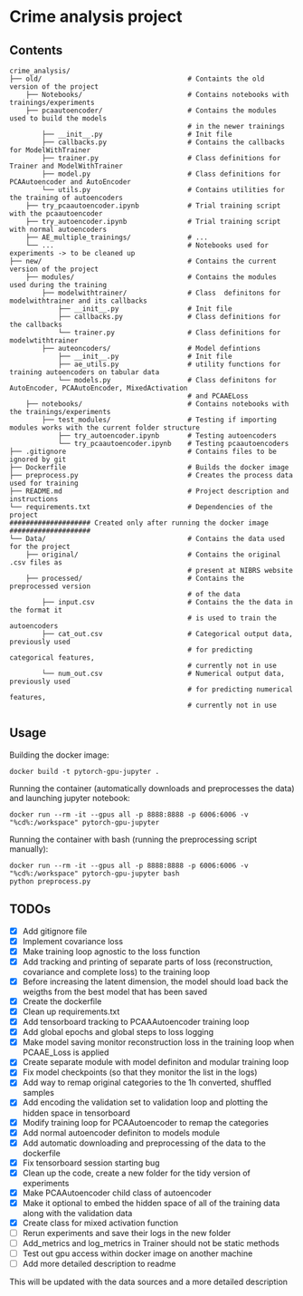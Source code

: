 # Crime analysis project

## **Contents**
```text
crime_analysis/
├── old/                                    # Containts the old version of the project
    ├── Notebooks/                          # Contains notebooks with trainings/experiments
    ├── pcaautoencoder/                     # Contains the modules used to build the models
                                            # in the newer trainings
        ├── __init__.py                     # Init file
        ├── callbacks.py                    # Contains the callbacks for ModelWithTrainer
        ├── trainer.py                      # Class definitions for Trainer and ModelWithTrainer
        ├── model.py                        # Class definitions for PCAAutoencoder and AutoEncoder
        └── utils.py                        # Contains utilities for the training of autoencoders
    ├── try_pcaautoencoder.ipynb            # Trial training script with the pcaautoencoder
    ├── try_autoencoder.ipynb               # Trial training script with normal autoencoders
    ├── AE_multiple_trainings/              # ...
    └── ...                                 # Notebooks used for experiments -> to be cleaned up
├── new/                                    # Contains the current version of the project
    ├── modules/                            # Contains the modules used during the training
        ├── modelwithtrainer/               # Class  definitons for modelwithtrainer and its callbacks
            ├── __init__.py                 # Init file
            ├── callbacks.py                # Class definitions for the callbacks
            └── trainer.py                  # Class definitions for modelwtithtrainer
        ├── auteoncoders/                   # Model defintions
            ├── __init__.py                 # Init file
            ├── ae_utils.py                 # utility functions for training autoencoders on tabular data
            └── models.py                   # Class definitons for AutoEncoder, PCAAutoEncoder, MixedActivation
                                            # and PCAAELoss
    ├── notebooks/                          # Contains notebooks with the trainings/experiments
        ├── test_modules/                   # Testing if importing modules works with the current folder structure
            ├── try_autoencoder.ipynb       # Testing autoencoders
            └── try_pcaautoencoder.ipynb    # Testing pcaautoencoders
├── .gitignore                              # Contains files to be ignored by git
├── Dockerfile                              # Builds the docker image
├── preprocess.py                           # Creates the process data used for training
├── README.md                               # Project description and instructions
└── requirements.txt                        # Dependencies of the project
#################### Created only after running the docker image ####################
└── Data/                                   # Contains the data used for the project
    ├── original/                           # Contains the original .csv files as 
                                            # present at NIBRS website
    ├── processed/                          # Contains the preprocessed version 
                                            # of the data
        ├── input.csv                       # Contains the the data in the format it
                                            # is used to train the autoencoders
        ├── cat_out.csv                     # Categorical output data, previously used
                                            # for predicting categorical features,
                                            # currently not in use
        └── num_out.csv                     # Numerical output data, previously used 
                                            # for predicting numerical features,
                                            # currently not in use
```
## **Usage**
Building the docker image:
```text
docker build -t pytorch-gpu-jupyter .
```
Running the container (automatically downloads and preprocesses the data) and launching jupyter notebook:
```text
docker run --rm -it --gpus all -p 8888:8888 -p 6006:6006 -v "%cd%:/workspace" pytorch-gpu-jupyter
```
Running the container with bash (running the preprocessing script manually):
```text
docker run --rm -it --gpus all -p 8888:8888 -p 6006:6006 -v "%cd%:/workspace" pytorch-gpu-jupyter bash
python preprocess.py
```


## **TODOs**
- [x] Add gitignore file
- [x] Implement covariance loss
- [x] Make training loop agnostic to the loss function
- [x] Add tracking and printing of separate parts of loss (reconstruction, covariance and complete loss) to the training loop
- [x] Before increasing the latent dimension, the model should load back the weigths from the best model that has been saved
- [x] Create the dockerfile
- [x] Clean up requirements.txt
- [x] Add tensorboard tracking to PCAAAutoencoder training loop
- [x] Add global epochs and global steps to loss logging
- [x] Make model saving monitor reconstruction loss in the training loop when PCAAE_Loss is applied
- [x] Create separate module with model definiton and modular training loop
- [x] Fix model checkpoints (so that they monitor the list in the logs)
- [x] Add way to remap original categories to the 1h converted, shuffled samples
- [x] Add encoding the validation set to validation loop and plotting the hidden space in tensorboard
- [x] Modify training loop for PCAAutoencoder to remap the categories
- [x] Add normal autoencoder definiton to models module
- [x] Add automatic downloading and preprocessing of the data to the dockerfile
- [x] Fix tensorboard session starting bug
- [X] Clean up the code, create a new folder for the tidy version of experiments
- [X] Make PCAAutoencoder child class of autoencoder
- [X] Make it optional to embed the hidden space of all of the training data along with the validation data
- [X] Create class for mixed activation function
- [ ] Rerun experiments and save their logs in the new folder
- [ ] Add_metrics and log_metrics in Trainer should not be static methods
- [ ] Test out gpu access within docker image on another machine
- [ ] Add more detailed description to readme

This will be updated with the data sources and a more detailed description
